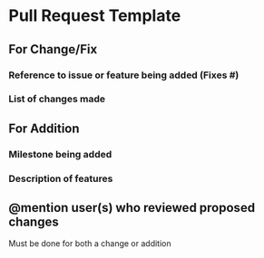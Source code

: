 # Pull Request Template

## For Change/Fix

### Reference to issue or feature being added (Fixes #)

### List of changes made

## For Addition

### Milestone being added

### Description of features

## @mention user(s) who reviewed proposed changes
Must be done for both a change or addition
